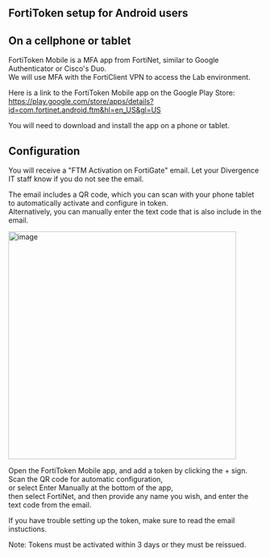 FortiToken setup for Android users
----------------------------------


On a cellphone or tablet
------------------------

FortiToken Mobile is a MFA app from FortiNet, similar to Google Authenticator or Cisco's Duo.  
We will use MFA with the FortiClient VPN to access the Lab environment.  

Here is a link to the FortiToken Mobile app on the Google Play Store: https://play.google.com/store/apps/details?id=com.fortinet.android.ftm&hl=en_US&gl=US

You will need to download and install the app on a phone or tablet.

Configuration
-------------

You will receive a "FTM Activation on FortiGate" email. Let your Divergence IT staff know if you do not see the email.

The email includes a QR code, which you can scan with your phone tablet to automatically activate and configure in token.  
Alternatively, you can manually enter the text code that is also include in the email.  

<img width="452" alt="image" src="https://user-images.githubusercontent.com/102036007/163694444-39c306b5-fc48-4921-9363-4399809fda76.png">

Open the FortiToken Mobile app, and add a token by clicking the + sign.  
Scan the QR code for automatic configuration,  
or select Enter Manually at the bottom of the app,  
    then select FortiNet,
    and then provide any name you wish,
    and enter the text code from the email.
    
If you have trouble setting up the token, make sure to read the email instuctions.

Note: Tokens must be activated within 3 days or they must be reissued.

